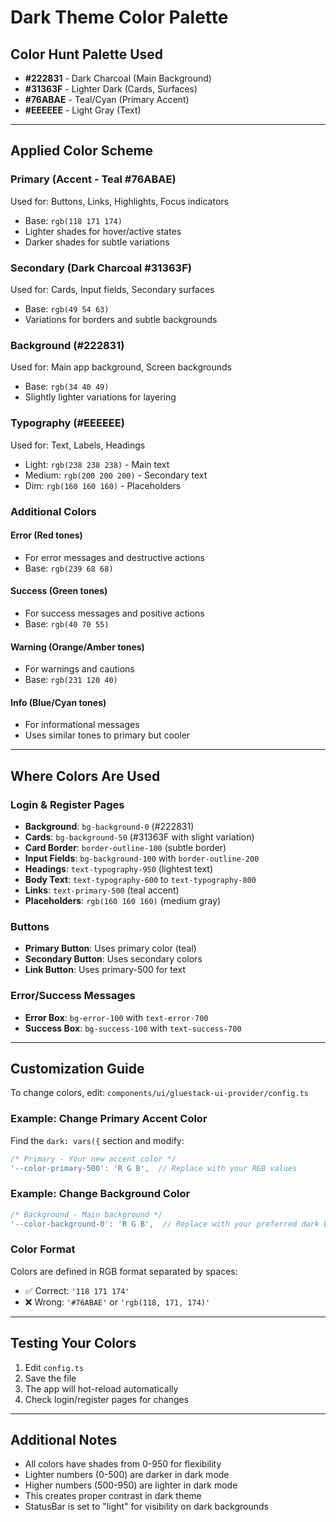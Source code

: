 # Dark Theme Color Palette

## Color Hunt Palette Used
- **#222831** - Dark Charcoal (Main Background)
- **#31363F** - Lighter Dark (Cards, Surfaces)
- **#76ABAE** - Teal/Cyan (Primary Accent)
- **#EEEEEE** - Light Gray (Text)

---

## Applied Color Scheme

### Primary (Accent - Teal #76ABAE)
Used for: Buttons, Links, Highlights, Focus indicators
- Base: `rgb(118 171 174)`
- Lighter shades for hover/active states
- Darker shades for subtle variations

### Secondary (Dark Charcoal #31363F)
Used for: Cards, Input fields, Secondary surfaces
- Base: `rgb(49 54 63)`
- Variations for borders and subtle backgrounds

### Background (#222831)
Used for: Main app background, Screen backgrounds
- Base: `rgb(34 40 49)`
- Slightly lighter variations for layering

### Typography (#EEEEEE)
Used for: Text, Labels, Headings
- Light: `rgb(238 238 238)` - Main text
- Medium: `rgb(200 200 200)` - Secondary text
- Dim: `rgb(160 160 160)` - Placeholders

### Additional Colors

#### Error (Red tones)
- For error messages and destructive actions
- Base: `rgb(239 68 68)`

#### Success (Green tones)
- For success messages and positive actions
- Base: `rgb(40 70 55)`

#### Warning (Orange/Amber tones)
- For warnings and cautions
- Base: `rgb(231 120 40)`

#### Info (Blue/Cyan tones)
- For informational messages
- Uses similar tones to primary but cooler

---

## Where Colors Are Used

### Login & Register Pages
- **Background**: `bg-background-0` (#222831)
- **Cards**: `bg-background-50` (#31363F with slight variation)
- **Card Border**: `border-outline-100` (subtle border)
- **Input Fields**: `bg-background-100` with `border-outline-200`
- **Headings**: `text-typography-950` (lightest text)
- **Body Text**: `text-typography-600` to `text-typography-800`
- **Links**: `text-primary-500` (teal accent)
- **Placeholders**: `rgb(160 160 160)` (medium gray)

### Buttons
- **Primary Button**: Uses primary color (teal)
- **Secondary Button**: Uses secondary colors
- **Link Button**: Uses primary-500 for text

### Error/Success Messages
- **Error Box**: `bg-error-100` with `text-error-700`
- **Success Box**: `bg-success-100` with `text-success-700`

---

## Customization Guide

To change colors, edit: `components/ui/gluestack-ui-provider/config.ts`

### Example: Change Primary Accent Color

Find the `dark: vars({` section and modify:

```typescript
/* Primary - Your new accent color */
'--color-primary-500': 'R G B',  // Replace with your RGB values
```

### Example: Change Background Color

```typescript
/* Background - Main background */
'--color-background-0': 'R G B',  // Replace with your preferred dark background
```

### Color Format
Colors are defined in RGB format separated by spaces:
- ✅ Correct: `'118 171 174'`
- ❌ Wrong: `'#76ABAE'` or `'rgb(118, 171, 174)'`

---

## Testing Your Colors

1. Edit `config.ts`
2. Save the file
3. The app will hot-reload automatically
4. Check login/register pages for changes

---

## Additional Notes

- All colors have shades from 0-950 for flexibility
- Lighter numbers (0-500) are darker in dark mode
- Higher numbers (500-950) are lighter in dark mode
- This creates proper contrast in dark theme
- StatusBar is set to "light" for visibility on dark backgrounds
